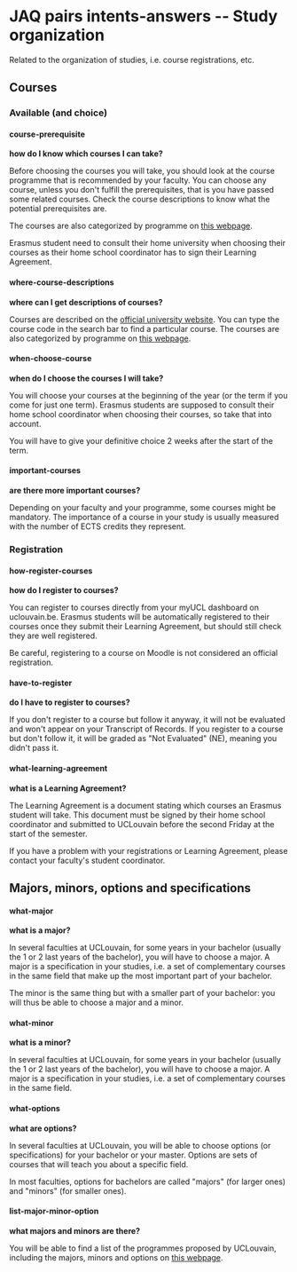 # JAQ pairs intents-answers -- Study organization
Related to the organization of studies, i.e. course registrations, etc.

## Courses
### Available (and choice)
#### course-prerequisite
**how do I know which courses I can take?**

Before choosing the courses you will take, you should look at the course programme that is recommended by your faculty.
You can choose any course, unless you don't fulfill the prerequisites, that is you have passed some related courses. Check the course descriptions to know what the potential prerequisites are.

The courses are also categorized by programme on <a href="https://uclouvain.be/en/study-programme/study-programme-2018.html">this webpage</a>.

Erasmus student need to consult their home university when choosing their courses as their home school coordinator has to sign their Learning Agreement.

#### where-course-descriptions
**where can I get descriptions of courses?**

Courses are described on the <a href="uclouvain.be">official university website</a>. You can type the course code in the search bar to find a particular course.
The courses are also categorized by programme on <a href="https://uclouvain.be/en/study-programme/study-programme-2018.html">this webpage</a>.

#### when-choose-course
**when do I choose the courses I will take?**

You will choose your courses at the beginning of the year (or the term if you come for just one term).
Erasmus students are supposed to consult their home school coordinator when choosing their courses, so take that into account.

You will have to give your definitive choice 2 weeks after the start of the term.

#### important-courses
**are there more important courses?**

Depending on your faculty and your programme, some courses might be mandatory.
The importance of a course in your study is usually measured with the number of ECTS credits they represent.

### Registration
#### how-register-courses
**how do I register to courses?**

You can register to courses directly from your myUCL dashboard on uclouvain.be.
Erasmus students will be automatically registered to their courses once they submit their Learning Agreement, but should still check they are well registered.

Be careful, registering to a course on Moodle is not considered an official registration.

#### have-to-register
**do I have to register to courses?**

If you don't register to a course but follow it anyway, it will not be evaluated and won't appear on your Transcript of Records. If you register to a course but don't follow it, it will be graded as "Not Evaluated" (NE), meaning you didn't pass it.

#### what-learning-agreement
**what is a Learning Agreement?**

The Learning Agreement is a document stating which courses an Erasmus student will take. This document must be signed by their home school coordinator and submitted to UCLouvain before the second Friday at the start of the semester.

If you have a problem with your registrations or Learning Agreement, please contact your faculty's student coordinator.

## Majors, minors, options and specifications
#### what-major
**what is a major?**

In several faculties at UCLouvain, for some years in your bachelor (usually the 1 or 2 last years of the bachelor), you will have to choose a major. A major is a specification in your studies, i.e. a set of complementary courses in the same field that make up the most important part of your bachelor.

The minor is the same thing but with a smaller part of your bachelor: you will thus be able to choose a major and a minor.

#### what-minor
**what is a minor?**

In several faculties at UCLouvain, for some years in your bachelor (usually the 1 or 2 last years of the bachelor), you will have to choose a major. A major is a specification in your studies, i.e. a set of complementary courses in the same field.

#### what-options
**what are options?**

In several faculties at UCLouvain, you will be able to choose options (or specifications) for your bachelor or your master. Options are sets of courses that will teach you about a specific field.

In most faculties, options for bachelors are called "majors" (for larger ones) and "minors" (for smaller ones).

#### list-major-minor-option
**what majors and minors are there?**

You will be able to find a list of the programmes proposed by UCLouvain, including the majors, minors and options on <a href="https://uclouvain.be/en/study-programme/study-programme-2018.html">this webpage</a>.
